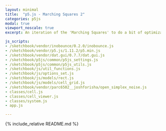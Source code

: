 ```yaml
---
layout: minimal
title:  "p5.js - Marching Squares 2"
categories: p5js
modal: true
viewport_noscale: true
excerpt: An iteration of the 'Marching Squares' to do a bit of optimization and add in interpolation.

js_scripts:
- /sketchbook/vendor/inobounce/0.2.0/inobounce.js
- /sketchbook/vendor/p5.js/1.11.2/p5.min.js
- /sketchbook/vendor/dat.gui/0.7.7/dat.gui.js
- /sketchbook/p5js/common/p5js_settings.js
- /sketchbook/p5js/common/p5js_utils.js
- /sketchbook/js/util_functions.js
- /sketchbook/js/options_set.js
- /sketchbook/js/models/rect.js
- /sketchbook/js/models/cell_grid.js
- /sketchbook/vendor/parc6502__joshforisha/open_simplex_noise.js
- classes/cell.js
- classes/cell_viewer.js
- classes/system.js
- app.js

---
```


{% include_relative README.md %}


